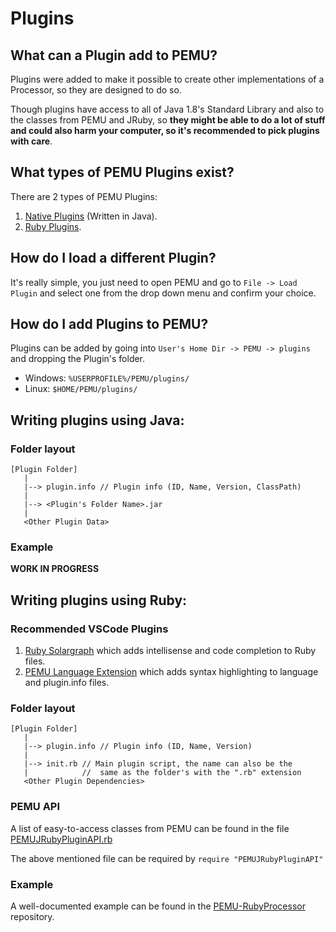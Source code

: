 # Plugins

## What can a Plugin add to PEMU?

Plugins were added to make it possible to create other implementations of a Processor, so they are designed to do so.

Though plugins have access to all of Java 1.8's Standard Library and also to the classes from PEMU and JRuby,
so **they might be able to do a lot of stuff and could also harm your computer, so it's recommended to pick plugins
with care**.

## What types of PEMU Plugins exist?

There are 2 types of PEMU Plugins:
 1. [Native Plugins](#writing-plugins-using-java) (Written in Java).
 2. [Ruby Plugins](#writing-plugins-using-ruby).

## How do I load a different Plugin?

It's really simple, you just need to open PEMU and go to `File -> Load Plugin` and select one from the drop down menu
and confirm your choice.

## How do I add Plugins to PEMU?

Plugins can be added by going into `User's Home Dir -> PEMU -> plugins` and dropping the Plugin's folder.

 - Windows: `%USERPROFILE%/PEMU/plugins/`
 - Linux: `$HOME/PEMU/plugins/`

## Writing plugins using Java:

### Folder layout

```
[Plugin Folder]
   |
   |--> plugin.info // Plugin info (ID, Name, Version, ClassPath)
   |
   |--> <Plugin's Folder Name>.jar
   |
   <Other Plugin Data>
```

### Example

**WORK IN PROGRESS**

## Writing plugins using Ruby:

### Recommended VSCode Plugins

 1. [Ruby Solargraph](https://marketplace.visualstudio.com/items?itemName=castwide.solargraph)
    which adds intellisense and code completion to Ruby files.
 2. [PEMU Language Extension](https://marketplace.visualstudio.com/items?itemName=hds.pemu-language-extension)
    which adds syntax highlighting to language and plugin.info files.

### Folder layout

```
[Plugin Folder]
   |
   |--> plugin.info // Plugin info (ID, Name, Version)
   |
   |--> init.rb // Main plugin script, the name can also be the
   |            //  same as the folder's with the ".rb" extension
   <Other Plugin Dependencies>
```

### PEMU API

A list of easy-to-access classes from PEMU can be found in the file [PEMUJRubyPluginAPI.rb](https://github.com/hds536jhmk/ProcessorEmulator/blob/master/src/main/resources/PEMUJRubyPluginAPI.rb)

The above mentioned file can be required by `require "PEMUJRubyPluginAPI"`

### Example

A well-documented example can be found in the [PEMU-RubyProcessor](https://github.com/hds536jhmk/pemu-RubyProcessor)
repository.
